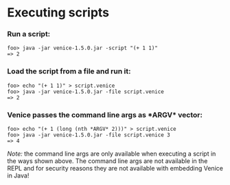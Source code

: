 # Executing scripts

### Run a script:

```text
foo> java -jar venice-1.5.0.jar -script "(+ 1 1)"
=> 2
```

### Load the script from a file and run it:

```text
foo> echo "(+ 1 1)" > script.venice
foo> java -jar venice-1.5.0.jar -file script.venice
=> 2
```

### Venice passes the command line args as \*ARGV\* vector:

```text
foo> echo "(+ 1 (long (nth *ARGV* 2)))" > script.venice
foo> java -jar venice-1.5.0.jar -file script.venice 3
=> 4
```

*Note:* the command line args are only available when executing a script 
in the ways shown above. The command line args are not available in the REPL
and for security reasons they are not available with embedding Venice in Java! 

